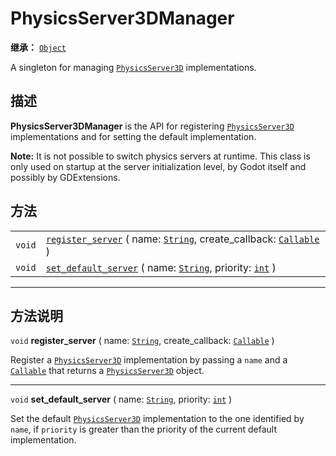 <!-- ⚠ 请勿编辑本文件 ⚠ -->
<!-- 本文档使用脚本从 WeDot 引擎源码仓库生成。 -->
<!-- 生成脚本：https://github.com/WeDot-Engine/WeDot/tree/4.3/doc/tools/make_md.py； -->
<!-- 原文件：https://github.com/WeDot-Engine/WeDot/tree/4.3/doc/classes/PhysicsServer3DManager.xml。 -->

<div id="_class_physicsserver3dmanager"></div>

# PhysicsServer3DManager

**继承：** [`Object`](class_object.md)

A singleton for managing [`PhysicsServer3D`](class_physicsserver3d.md) implementations.

## 描述

**PhysicsServer3DManager** is the API for registering [`PhysicsServer3D`](class_physicsserver3d.md) implementations and for setting the default implementation.

 **Note:** It is not possible to switch physics servers at runtime. This class is only used on startup at the server initialization level, by Godot itself and possibly by GDExtensions.

## 方法

|||
|:-:|:--|
| `void` | [`register_server`](class_physicsserver3dmanagermd#class_physicsserver3dmanager_method_register_server) ( name: [`String`](class_string.md), create_callback: [`Callable`](class_callable.md) ) |
| `void` | [`set_default_server`](class_physicsserver3dmanagermd#class_physicsserver3dmanager_method_set_default_server) ( name: [`String`](class_string.md), priority: [`int`](class_int.md) )            |

<!-- rst-class:: classref-section-separator -->

---

## 方法说明

<div id="_class_physicsserver3dmanager_method_register_server"></div>

`void` **register_server** ( name: [`String`](class_string.md), create_callback: [`Callable`](class_callable.md) )<div id="class_physicsserver3dmanager_method_register_server"></div>

Register a [`PhysicsServer3D`](class_physicsserver3d.md) implementation by passing a `name` and a [`Callable`](class_callable.md) that returns a [`PhysicsServer3D`](class_physicsserver3d.md) object.

<!-- rst-class:: classref-item-separator -->

---

<div id="_class_physicsserver3dmanager_method_set_default_server"></div>

`void` **set_default_server** ( name: [`String`](class_string.md), priority: [`int`](class_int.md) )<div id="class_physicsserver3dmanager_method_set_default_server"></div>

Set the default [`PhysicsServer3D`](class_physicsserver3d.md) implementation to the one identified by `name`, if `priority` is greater than the priority of the current default implementation.

[^virtual]: 本方法通常需要用户覆盖才能生效。
[^const]: 本方法无副作用，不会修改该实例的任何成员变量。
[^vararg]: 本方法除了能接受在此处描述的参数外，还能够继续接受任意数量的参数。
[^constructor]: 本方法用于构造某个类型。
[^static]: 调用本方法无需实例，可直接使用类名进行调用。
[^operator]: 本方法描述的是使用本类型作为左操作数的有效运算符。
[^bitfield]: 这个值是由下列位标志构成位掩码的整数。
[^void]: 无返回值。
